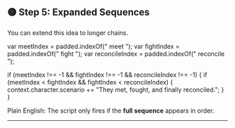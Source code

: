## 🟡 Step 5: Expanded Sequences

You can extend this idea to longer chains.

var meetIndex = padded.indexOf(" meet ");
var fightIndex = padded.indexOf(" fight ");
var reconcileIndex = padded.indexOf(" reconcile ");

if (meetIndex !== -1 && fightIndex !== -1 && reconcileIndex !== -1) {
if (meetIndex < fightIndex && fightIndex < reconcileIndex) {
context.character.scenario += "They met, fought, and finally reconciled.";
}
}

Plain English:
The script only fires if the **full sequence** appears in order.

---
